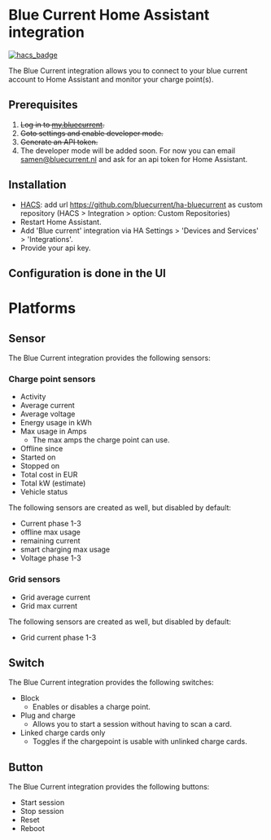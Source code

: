 # Blue Current Home Assistant integration

[![hacs_badge](https://img.shields.io/badge/HACS-Custom-41BDF5.svg?style=for-the-badge)](https://github.com/hacs/integration)

The Blue Current integration allows you to connect to your blue current account to Home Assistant and monitor your charge point(s).


## Prerequisites
1. ~~Log in to [my.bluecurrent](https://my.bluecurrent.nl/).~~
2. ~~Goto settings and enable developer mode.~~
3. ~~Generate an API token.~~
4. The developer mode will be added soon. For now you can email samen@bluecurrent.nl and ask for an api token for Home Assistant.


## Installation

-  [HACS](https://hacs.xyz/): add url https://github.com/bluecurrent/ha-bluecurrent as custom repository (HACS > Integration > option: Custom Repositories)
- Restart Home Assistant.
- Add 'Blue current' integration via HA Settings > 'Devices and Services' > 'Integrations'.
- Provide your api key.

## Configuration is done in the UI

# Platforms

## Sensor
The Blue Current integration provides the following sensors:
### Charge point sensors
- Activity
- Average current
- Average voltage
- Energy usage in kWh
- Max usage in Amps
  - The max amps the charge point can use.
- Offline since
- Started on
- Stopped on
- Total cost in EUR
- Total kW (estimate)
- Vehicle status

The following sensors are created as well, but disabled by default:
- Current phase 1-3
- offline max usage
- remaining current
- smart charging max usage
- Voltage phase 1-3
### Grid sensors
- Grid average current
- Grid max current

The following sensors are created as well, but disabled by default:
- Grid current phase 1-3

## Switch
The Blue Current integration provides the following switches:

- Block
    - Enables or disables a charge point.
- Plug and charge
    - Allows you to start a session without having to scan a card.
- Linked charge cards only
    - Toggles if the chargepoint is usable with unlinked charge cards.

## Button
The Blue Current integration provides the following buttons:

- Start session
- Stop session
- Reset
- Reboot
